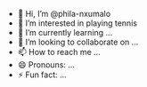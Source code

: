 - 👋 Hi, I’m @phila-nxumalo
- 👀 I’m interested in playing tennis
- 🌱 I’m currently learning ...
- 💞️ I’m looking to collaborate on ...
- 📫 How to reach me ...
- 😄 Pronouns: ...
- ⚡ Fun fact: ...

<!---
phila-nxumalo/phila-nxumalo is a ✨ special ✨ repository because its `README.md` (this file) appears on your GitHub profile.
You can click the Preview link to take a look at your changes.
--->
